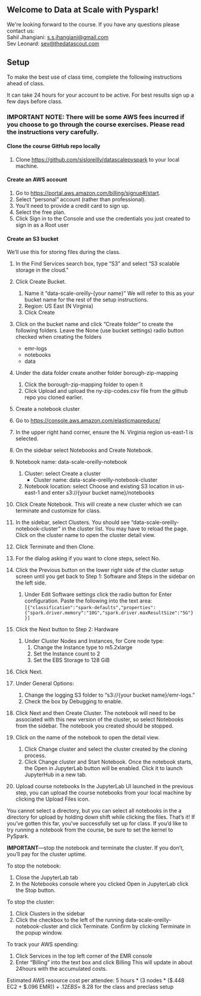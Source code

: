 ## Welcome to Data at Scale with Pyspark!  
We're looking forward to the course. If you have any questions please contact us:  
Sahil Jhangiani: s.s.jhangiani@gmail.com  
Sev Leonard: sev@thedatascout.com  


## Setup
To make the best use of class time, complete the following instructions ahead of class. 

It can take 24 hours for your account to be active. For best results sign up a few days before class.

### IMPORTANT NOTE: There will be some AWS fees incurred if you choose to go through the course exercises. Please read the instructions very carefully. 

#### Clone the course GitHub repo locally
1. Clone https://github.com/sjsloreilly/datascalepyspark to your local machine.

#### Create an AWS account 
1. Go to https://portal.aws.amazon.com/billing/signup#/start.
1. Select “personal” account (rather than professional).
1. You’ll need to provide a credit card to sign up.
1. Select the free plan.
1. Click Sign in to the Console and use the credentials you just created to sign in as a Root user

#### Create an S3 bucket
We’ll use this for storing files during the class.
1. In the Find Services search box, type “S3” and select “S3 scalable storage in the cloud.”
1. Click Create Bucket. 
    1. Name it “data-scale-oreilly-{your name}”  We will refer to this as your bucket name for the rest of the setup instructions.
    1. Region: US East (N Virginia)
    1. Click Create
1. Click on the bucket name and click “Create folder” to create the following folders. Leave the None (use bucket settings) radio button checked when creating the folders
    - emr-logs
    - notebooks
    - data 
1. Under the data folder create another folder borough-zip-mapping
    1. Click the borough-zip-mapping folder to open it
    1. Click Upload and upload the ny-zip-codes.csv file from the github repo you cloned earlier.

1. Create a notebook cluster
1. Go to https://console.aws.amazon.com/elasticmapreduce/
1. In the upper right hand corner, ensure the N. Virginia region us-east-1 is selected.
1. On the sidebar select Notebooks and Create Notebook.
1. Notebook name: data-scale-oreilly-notebook
    1. Cluster: select Create a cluster
        - Cluster name: data-scale-oreilly-notebook-cluster
    1. Notebook location: select Choose and existing S3 location in us-east-1 and enter s3://{your bucket name}/notebooks
1. Click Create Notebook.
This will create a new cluster which we can terminate and customize for class.
1. In the sidebar, select Clusters. You should see “data-scale-oreilly-notebook-cluster” in the cluster list. You may have to reload the page. Click on the cluster name to open the cluster detail view.
1. Click Terminate and then Clone.
1. For the dialog asking if you want to clone steps, select No.
1. Click the Previous button on the lower right side of the cluster setup screen until you get back to Step 1: Software and Steps in the sidebar on the left side.
    1. Under Edit Software settings click the radio button for Enter configuration. Paste the following into the text area:
`[{"classification":"spark-defaults","properties":{"spark.driver.memory":"10G","spark.driver.maxResultSize":"5G"}}]`
1. Click the Next button to Step 2: Hardware
    1. Under Cluster Nodes and Instances, for Core node type: 
        1. Change the Instance type to m5.2xlarge 
        1. Set the Instance count to 2
        1. Set the EBS Storage to 128 GiB
1. Click Next.
1. Under General Options:
    1. Change the logging S3 folder to “s3://{your bucket name}/emr-logs.”
    1. Check the box by Debugging to enable.
1. Click Next and then Create Cluster.
The notebook will need to be associated with this new version of the cluster, so select Notebooks from the sidebar. The notebook you created should be stopped.
1. Click on the name of the notebook to open the detail view. 
    1. Click Change cluster and select the cluster created by the cloning process. 
    1. Click Change cluster and Start Notebook.
Once the notebook starts, the Open in JupyterLab button will be enabled. Click it to launch JupyterHub in a new tab.

1. Upload course notebooks
In the JupyterLab UI launched in the previous step, you can upload the course notebooks from your local machine by clicking the Upload Files icon.  

You cannot select a directory, but you can select all notebooks in the a directory for upload by holding down shift while clicking the files.
That’s it! If you’ve gotten this far, you’ve successfully set up for class. If you’d like to try running a notebook from the course, be sure to set the kernel to PySpark.

**IMPORTANT**—stop the notebook and terminate the cluster. If you don’t, you’ll pay for the cluster uptime.

To stop the notebook:  
1. Close the JupyterLab tab
1. In the Notebooks console where you clicked Open in JupyterLab click the Stop button.

To stop the cluster:
1. Click Clusters in the sidebar
1. Click the checkbox to the left of the running data-scale-oreilly-notebook-cluster and click Terminate. Confirm by clicking Terminate in the popup window.

To track your AWS spending:
1. Click Services in the top left corner of the EMR console
1. Enter “Billing” into the text box and click Billing
This will update in about 24hours with the accumulated costs.

Estimated AWS resource cost per attendee: 5 hours * (3 nodes * ($.448 EC2 + $.096 EMR)) + $.12 EBS = ~$8.28 for the class and preclass setup
